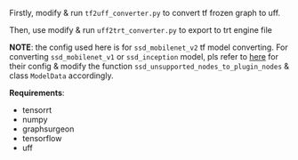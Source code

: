 Firstly, modify & run `tf2uff_converter.py` to convert tf frozen graph to uff.

Then, use modify & run `uff2trt_converter.py` to export to trt engine file

**NOTE**: the config used here is for `ssd_mobilenet_v2` tf model converting. For converting `ssd_mobilenet_v1` or `ssd_inception` model, pls refer to [here](https://github.com/AastaNV/TRT_object_detection/tree/master/config) for their config & modify the function `ssd_unsupported_nodes_to_plugin_nodes` & class `ModelData` accordingly.

**Requirements**:
* tensorrt
* numpy
* graphsurgeon
* tensorflow
* uff
